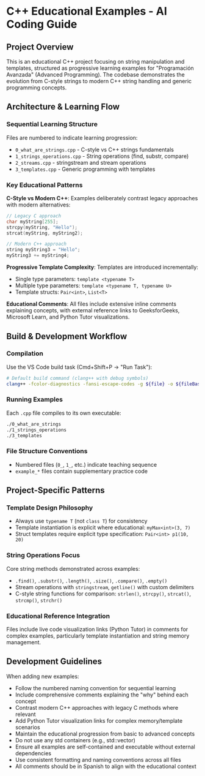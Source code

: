 # C++ Educational Examples - AI Coding Guide

## Project Overview
This is an educational C++ project focusing on string manipulation and templates, structured as progressive learning examples for "Programación Avanzada" (Advanced Programming). The codebase demonstrates the evolution from C-style strings to modern C++ string handling and generic programming concepts.

## Architecture & Learning Flow

### Sequential Learning Structure
Files are numbered to indicate learning progression:
- `0_what_are_strings.cpp` - C-style vs C++ strings fundamentals
- `1_strings_operations.cpp` - String operations (find, substr, compare)
- `2_streams.cpp` - stringstream and stream operations
- `3_templates.cpp` - Generic programming with templates

### Key Educational Patterns

**C-Style vs Modern C++**: Examples deliberately contrast legacy approaches with modern alternatives:
```cpp
// Legacy C approach
char myString[255];
strcpy(myString, "Hello");
strcat(myString, myString2);

// Modern C++ approach  
string myString3 = "Hello";
myString3 += myString4;
```

**Progressive Template Complexity**: Templates are introduced incrementally:
- Single type parameters: `template <typename T>`
- Multiple type parameters: `template <typename T, typename U>`
- Template structs: `Pair<int>`, `List<T>`

**Educational Comments**: All files include extensive inline comments explaining concepts, with external reference links to GeeksforGeeks, Microsoft Learn, and Python Tutor visualizations.

## Build & Development Workflow

### Compilation
Use the VS Code build task (Cmd+Shift+P → "Run Task"):
```bash
# Default build command (clang++ with debug symbols)
clang++ -fcolor-diagnostics -fansi-escape-codes -g ${file} -o ${fileBasenameNoExtension}
```

### Running Examples
Each `.cpp` file compiles to its own executable:
```bash
./0_what_are_strings
./1_strings_operations  
./3_templates
```

### File Structure Conventions
- Numbered files (`0_`, `1_`, etc.) indicate teaching sequence
- `example_*` files contain supplementary practice code

## Project-Specific Patterns

### Template Design Philosophy
- Always use `typename T` (not `class T`) for consistency
- Template instantiation is explicit where educational: `myMax<int>(3, 7)`
- Struct templates require explicit type specification: `Pair<int> p1(10, 20)`

### String Operations Focus
Core string methods demonstrated across examples:
- `.find()`, `.substr()`, `.length()`, `.size()`, `.compare()`, `.empty()`
- Stream operations with `stringstream`, `getline()` with custom delimiters
- C-style string functions for comparison: `strlen()`, `strcpy()`, `strcat()`, `strcmp()`, `strchr()`

### Educational Reference Integration
Files include live code visualization links (Python Tutor) in comments for complex examples, particularly template instantiation and string memory management.

## Development Guidelines

When adding new examples:
- Follow the numbered naming convention for sequential learning
- Include comprehensive comments explaining the "why" behind each concept
- Contrast modern C++ approaches with legacy C methods where relevant
- Add Python Tutor visualization links for complex memory/template scenarios
- Maintain the educational progression from basic to advanced concepts
- Do not use any std containers (e.g., std::vector)
- Ensure all examples are self-contained and executable without external dependencies
- Use consistent formatting and naming conventions across all files
- All comments should be in Spanish to align with the educational context
